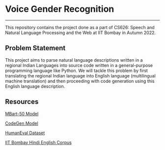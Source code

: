 # Voice Gender Recognition
---
This repository contains the project done as a part of CS626: Speech and Natural Language Processing and the Web at IIT Bombay in Autumn 2022.

## Problem Statement

This project aims to parse natural language descriptions written in a regional Indian Languages into source code written in a general-purpose programming language like Python. We will tackle this problem by first translating the regional Indian language into English language (multilingual machine translation) and then proceeding with code generation using this English language description.

## Resources

[MBart-50 Model](https://huggingface.co/facebook/mbart-large-50)

[CodeGen Model](https://huggingface.co/Salesforce/codegen-350M-mono)

[HumanEval Dataset](https://github.com/openai/human-eval)

[IIT Bombay Hindi English Corpus](https://github.com/cfiltnlp/IITB-English-Hindi-PC)

